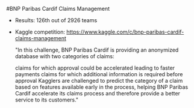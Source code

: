 #BNP Paribas Cardif Claims Management
- Results: 126th out of 2926 teams

- Kaggle competition: https://www.kaggle.com/c/bnp-paribas-cardif-claims-management
  
  "In this challenge, BNP Paribas Cardif is providing an anonymized database with two categories of claims:
  
  claims for which approval could be accelerated leading to faster payments
  claims for which additional information is required before approval
  Kagglers are challenged to predict the category of a claim based on features available early in the process, helping BNP Paribas Cardif accelerate its claims process and therefore provide a better service to its customers."
